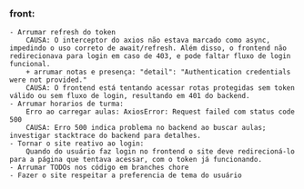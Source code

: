 ### front:

    - Arrumar refresh do token
        CAUSA: O interceptor do axios não estava marcado como async, impedindo o uso correto de await/refresh. Além disso, o frontend não redirecionava para login em caso de 403, e pode faltar fluxo de login funcional.
        + arrumar notas e presença: "detail": "Authentication credentials were not provided."
        CAUSA: O frontend está tentando acessar rotas protegidas sem token válido ou sem fluxo de login, resultando em 401 do backend.
    - Arrumar horarios de turma:
        Erro ao carregar aulas: AxiosError: Request failed com status code 500
        CAUSA: Erro 500 indica problema no backend ao buscar aulas; investigar stacktrace do backend para detalhes.
    - Tornar o site reativo ao login:
        Quando do usuário faz login no frontend o site deve redirecioná-lo para a página que tentava acessar, com o token já funcionando.
    - Arrumar TODOs nos código em branches chore
    - Fazer o site respeitar a preferencia de tema do usuário
